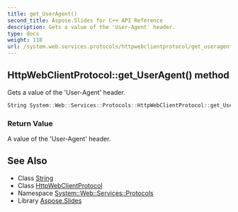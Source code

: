 ```yaml
---
title: get_UserAgent()
second_title: Aspose.Slides for C++ API Reference
description: Gets a value of the 'User-Agent' header.
type: docs
weight: 118
url: /system.web.services.protocols/httpwebclientprotocol/get_useragent/
---
```

## HttpWebClientProtocol::get_UserAgent() method


Gets a value of the 'User-Agent' header.

```cpp
String System::Web::Services::Protocols::HttpWebClientProtocol::get_UserAgent()
```


### Return Value

A value of the 'User-Agent' header.

## See Also

* Class [String](../../../system/string/)
* Class [HttpWebClientProtocol](../)
* Namespace [System::Web::Services::Protocols](../../)
* Library [Aspose.Slides](../../../)